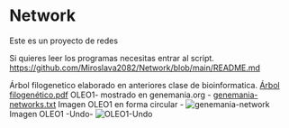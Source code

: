# Network
Este es un proyecto de redes



Si quieres leer los programas necesitas entrar al script. https://github.com/Miroslava2082/Network/blob/main/README.md

Árbol filogenetico elaborado en anteriores clase de bioinformatica.
[Árbol filogenético.pdf](https://github.com/Miroslava2082/Network/files/6592776/Arbol.filogenetico.pdf)
OLEO1- mostrado en genemania.org - [genemania-networks.txt](https://github.com/Miroslava2082/Network/files/6710455/genemania-networks.txt)
Imagen OLEO1 en forma circular - ![genemania-network](https://user-images.githubusercontent.com/85301570/123291638-e6319b80-d4d7-11eb-81b7-b1b3d2110add.jpg)
Imagen OLEO1 -Undo- ![OLEO1-Undo](https://user-images.githubusercontent.com/85301570/123292405-a1f2cb00-d4d8-11eb-92b9-3b2d77f02912.jpg)



